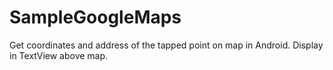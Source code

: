 # SampleGoogleMaps

Get coordinates and address of the tapped point on map in Android. Display in TextView above map.

